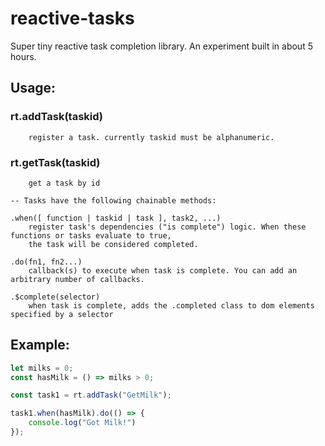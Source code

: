 # reactive-tasks
Super tiny reactive task completion library. An experiment built in about 5 hours.


## Usage:

###	rt.addTask(taskid)
		register a task. currently taskid must be alphanumeric.

###	rt.getTask(taskid)
		get a task by id

	-- Tasks have the following chainable methods:

	.when([ function | taskid | task ], task2, ...)
		register task's dependencies ("is complete") logic. When these functions or tasks evaluate to true,
		the task will be considered completed.
	
	.do(fn1, fn2...)
		callback(s) to execute when task is complete. You can add an arbitrary number of callbacks.

	.$complete(selector)
		when task is complete, adds the .completed class to dom elements specified by a selector


## Example:

```javascript 
let milks = 0;
const hasMilk = () => milks > 0;

const task1 = rt.addTask("GetMilk");

task1.when(hasMilk).do(() => {
	console.log("Got Milk!")
});
```
